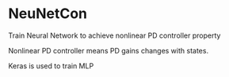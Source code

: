 # NeuNetCon

Train Neural Network to achieve nonlinear PD controller property

Nonlinear PD controller means PD gains changes with states.

Keras is used to train MLP
